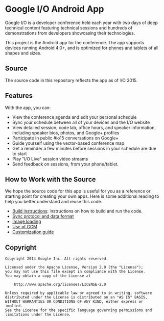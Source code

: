 Google I/O Android App
======================

Google I/O is a developer conference held each year with two days of deep
technical content featuring technical sessions and hundreds of demonstrations
from developers showcasing their technologies.

This project is the Android app for the conference. The app supports devices
running Android 4.0+, and is optimized for phones and tablets of all shapes
and sizes.

<h2>Source</h2>

The source code in this repository reflects the app as of I/O 2015.

<h2>Features</h2>

With the app, you can:

- View the conference agenda and edit your personal schedule
- Sync your schedule between all of your devices and the I/O website
- View detailed session, code lab, office hours, and speaker information,
  including speaker bios, photos, and Google+ profiles
- Participate in public #io15 conversations on Google+
- Guide yourself using the vector-based conference map
- Get a reminder a few minutes before sessions in your schedule are due to
  start
- Play "I/O Live" session video streams
- Send feedback on sessions, from your phone/tablet.

<h2>How to Work with the Source</h2>

We hope the source code for this app is useful for you as a reference or starting point for creating your own apps. Here is some additional reading to help you better understand and reuse this code.


  * [Build instructions](https://github.com/google/iosched/blob/master/doc/BUILDING.md): instructions on how to build and run the code.
  * [Sync protocol and data format](https://github.com/google/iosched/blob/master/doc/SYNC.md)
  * [Image loading](https://github.com/google/iosched/blob/master/doc/IMAGES.md)
  * [Use of GCM](https://github.com/google/iosched/blob/master/doc/GCM.md)
  * [Customization guide](https://github.com/google/iosched/blob/master/doc/CUSTOM.md)

<h2>Copyright</h2>

    Copyright 2014 Google Inc. All rights reserved.

    Licensed under the Apache License, Version 2.0 (the "License");
    you may not use this file except in compliance with the License.
    You may obtain a copy of the License at

        http://www.apache.org/licenses/LICENSE-2.0

    Unless required by applicable law or agreed to in writing, software
    distributed under the License is distributed on an "AS IS" BASIS,
    WITHOUT WARRANTIES OR CONDITIONS OF ANY KIND, either express or implied.
    See the License for the specific language governing permissions and
    limitations under the License.
